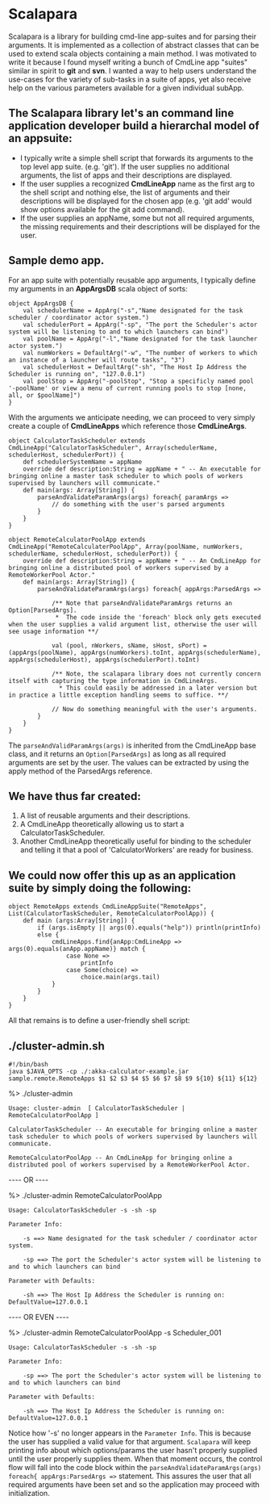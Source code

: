 # Scalapara

Scalapara is a library for building cmd-line app-suites and for parsing their arguments.  It is implemented as a collection of abstract classes that can be used to extend scala objects containing a main method.  I was motivated to write it because I found myself writing a bunch of CmdLine app "suites" similar in spirit to __git__ and __svn__.  I wanted a way to help users understand the use-cases for the variety of sub-tasks in a suite of apps, yet also receive help on the various parameters available for a given individual subApp. 

## The Scalapara library let's an command line application developer build a hierarchal model of an appsuite:
* I typically write a simple shell script that forwards its arguments to the top level app suite. (e.g. 'git').  If the user supplies no additional arguments, the list of apps and their descriptions are displayed.
* If the user supplies a recognized __CmdLineApp__ name as the first arg to the shell script and nothing else, the list of arguments and their descriptions will be displayed for the chosen app (e.g. 'git add' would show options available for the git add command).
* If the user supplies an appName, some but not all required arguments, the missing requirements and their descriptions will be displayed for the user.

## Sample demo app.
For an app suite with potentially reusable app arguments, I typically define my arguments in an __AppArgsDB__ scala object of sorts:

	object AppArgsDB {
		val schedulerName = AppArg("-s","Name designated for the task scheduler / coordinator actor system.")
		val schedulerPort = AppArg("-sp", "The port the Scheduler's actor system will be listening to and to which launchers can bind")
		val poolName = AppArg("-l","Name designated for the task launcher actor system.")
		val numWorkers = DefaultArg("-w", "The number of workers to which an instance of a launcher will route tasks", "3")
		val schedulerHost = DefaultArg("-sh", "The Host Ip Address the Scheduler is running on", "127.0.0.1")
		val poolStop = AppArg("-poolStop", "Stop a specificly named pool '-poolName' or view a menu of current running pools to stop [none, all, or $poolName]")
	}

With the arguments we anticipate needing, we can proceed to very simply create a couple of __CmdLineApps__ which reference those __CmdLineArgs__.

	object CalculatorTaskScheduler extends CmdLineApp("CalculatorTaskScheduler", Array(schedulerName, schedulerHost, schedulerPort)) {
		def schedulerSystemName = appName
		override def description:String = appName + " -- An executable for bringing online a master task scheduler to which pools of workers supervised by launchers will communicate."
		def main(args: Array[String]) {
			parseAndValidateParamArgs(args) foreach{ paramArgs =>
				// do something with the user's parsed arguments
			}
		}
	}

	object RemoteCalculatorPoolApp extends CmdLineApp("RemoteCalculaterPoolApp", Array(poolName, numWorkers, schedulerName, schedulerHost, schedulerPort)) {
  		override def description:String = appName + " -- An CmdLineApp for bringing online a distributed pool of workers supervised by a RemoteWorkerPool Actor."
		def main(args: Array[String]) {
			parseAndValidateParamArgs(args) foreach{ appArgs:ParsedArgs => 
				
				/** Note that parseAndValidateParamArgs returns an Option[ParsedArgs].  
				 *  The code inside the 'foreach' block only gets executed when the user supplies a valid argument list, otherwise the user will see usage information **/
				
				val (pool, nWorkers, sName, sHost, sPort) = (appArgs(poolName), appArgs(numWorkers).toInt, appArgs(schedulerName), appArgs(schedulerHost), appArgs(schedulerPort).toInt)
				
				/** Note, the scalapara library does not currently concern itself with capturing the type information in CmdLineArgs.  
				  * This could easily be addressed in a later version but in practice a little exception handling seems to suffice. **/
				
				// Now do something meaningful with the user's arguments.
			}
		}
	}

The ```parseAndValidParamArgs(args)``` is inherited from the CmdLineApp base class, and it returns an ```Option[ParsedArgs]``` as long as all required arguments are set by the user.  The values can be extracted by using the apply method of the ParsedArgs reference.

## We have thus far created: 
1. A list of reusable arguments and their descriptions.
2. A CmdLineApp theoretically allowing us to start a CalculatorTaskScheduler.
3. Another CmdLineApp theoretically useful for binding to the scheduler and telling it that a pool of 'CalculatorWorkers' are ready for business.

## We could now offer this up as an application suite by simply doing the following: 
	object RemoteApps extends CmdLineAppSuite("RemoteApps", List(CalculatorTaskScheduler, RemoteCalculatorPoolApp)) {
		def main (args:Array[String]) {
			if (args.isEmpty || args(0).equals("help")) println(printInfo)
			else {
				cmdLineApps.find{anApp:CmdLineApp =>  args(0).equals(anApp.appName)} match {
					case None =>
						printInfo
					case Some(choice) =>
						choice.main(args.tail)
				}
			}
		}
	}

All that remains is to define a user-friendly shell script:
## ./cluster-admin.sh 
	#!/bin/bash
	java $JAVA_OPTS -cp ./:akka-calculator-example.jar sample.remote.RemoteApps $1 $2 $3 $4 $5 $6 $7 $8 $9 ${10} ${11} ${12}

%> ./cluster-admin

	Usage: cluster-admin  [ CalculatorTaskScheduler | RemoteCalculatorPoolApp ] 

	CalculatorTaskScheduler -- An executable for bringing online a master task scheduler to which pools of workers supervised by launchers will communicate.

	RemoteCalculatorPoolApp -- An CmdLineApp for bringing online a distributed pool of workers supervised by a RemoteWorkerPool Actor.

----  OR  ----

%> ./cluster-admin RemoteCalculatorPoolApp 

	Usage: CalculatorTaskScheduler -s -sh -sp

	Parameter Info: 

		-s ==> Name designated for the task scheduler / coordinator actor system.

		-sp ==> The port the Scheduler's actor system will be listening to and to which launchers can bind

	Parameter with Defaults:

		-sh ==> The Host Ip Address the Scheduler is running on: DefaultValue=127.0.0.1

----  OR EVEN ----

%> ./cluster-admin RemoteCalculatorPoolApp -s Scheduler_001

	Usage: CalculatorTaskScheduler -s -sh -sp

	Parameter Info: 

		-sp ==> The port the Scheduler's actor system will be listening to and to which launchers can bind

	Parameter with Defaults:

		-sh ==> The Host Ip Address the Scheduler is running on: DefaultValue=127.0.0.1


Notice how '-s' no longer appears in the ```Parameter Info```.  This is because the user has supplied a valid value for that argument.  ```Scalapara``` will keep printing info about which options/params the user hasn't properly supplied until the user properly supplies them.  When that moment occurs, the control flow will fall into the code block within the ```parseAndValidateParamArgs(args) foreach{ appArgs:ParsedArgs =>``` statement.  This assures the user that all required arguments have been set and so the application may proceed with initialization.

